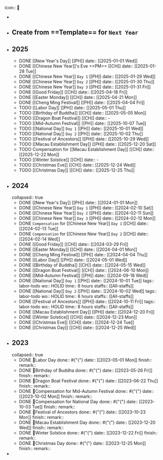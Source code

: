 icon:: 🔆

-
- ## Create from ==Template== for `Next Year`
- ## 2025
	- DONE [[New Year's Day]] [[PH]]
	  date:: [[2025-01-01 Wed]]
	- DONE [[Chinese New Year]]'s Eve ==PM== [[CH]] 
	  date:: [[2025-01-28 Tue]]
	- DONE [[Chinese New Year]] `Day 1` [[PH]] 
	  date:: [[2025-01-29 Wed]]
	- DONE [[Chinese New Year]] `Day 2` [[PH]] 
	  date:: [[2025-01-30 Thu]]
	- DONE [[Chinese New Year]] `Day 3` [[PH]] 
	  date:: [[2025-01-31 Fri]]
	- DONE [[Good Friday]] [[CH]]
	  date:: [[2025-04-18 Fri]]
	- DONE [[Easter Monday]] [[CH]]
	  date:: [[2025-04-21 Mon]]
	- DONE [[Cheng Ming Festival]] [[PH]]
	  date:: [[2025-04-04 Fri]]
	- TODO [[Labor Day]] [[PH]]
	  date:: [[2025-05-01 Thu]]
	- TODO [[Birthday of Buddha]] [[CH]]
	  date:: [[2025-05-05 Mon]]
	- TODO [[Dragon Boat Festival]] [[CH]]
	  date:: -
	- TODO [[Mid-Autumn Festival]] [[PH]]
	  date:: [[2025-10-07 Tue]]
	- TODO [[National Day]] `Day 1` [[PH]]
	  date:: [[2025-10-01 Wed]]
	- TODO [[National Day]] `Day 2` [[PH]]
	  date:: [[2025-10-02 Thu]]
	- TODO [[Festival of Ancestors]] [[PH]]
	  date:: [[2025-10-29 Wed]]
	- TODO [[Macau Establishment Day]] [[PH]]
	  date:: [[2025-12-20 Sat]]
	- TODO Compensation for [[Macau Establishment Day]] [[CH]]
	  date:: [[2025-12-22 Mon]]
	- TODO [[Winter Solstice]] [[CH]]
	  date:: -
	- TODO [[Christmas Eve]] [[CH]]
	  date:: [[2025-12-24 Wed]]
	- TODO [[Christmas Day]] [[CH]]
	  date:: [[2025-12-25 Thu]]
- ## 2024
  collapsed:: true
	- DONE [[New Year's Day]] [[PH]]
	  date:: [[2024-01-01 Mon]]
	- DONE [[Chinese New Year]] `Day 1` [[PH]] 
	  date:: [[2024-02-10 Sat]]
	- DONE [[Chinese New Year]] `Day 2` [[PH]] 
	  date:: [[2024-02-11 Sun]]
	- DONE [[Chinese New Year]] `Day 3` [[PH]] 
	  date:: [[2024-02-12 Mon]]
	- DONE `Compensation` for [[Chinese New Year]] `Day 1` [[CH]]
	  date:: [[2024-02-13 Tue]]
	- DONE `Compensation` for [[Chinese New Year]] `Day 2` [[CH]]
	  date:: [[2024-02-14 Wed]]
	- DONE [[Good Friday]] [[CH]]
	  date:: [[2024-03-29 Fri]]
	- DONE [[Easter Monday]] [[CH]]
	  date:: [[2024-04-01 Mon]]
	- DONE [[Cheng Ming Festival]] [[PH]]
	  date:: [[2024-04-04 Thu]]
	- DONE [[Labor Day]] [[PH]]
	  date:: [[2024-05-01 Wed]]
	- DONE [[Birthday of Buddha]] [[CH]]
	  date:: [[2024-05-15 Wed]]
	- DONE [[Dragon Boat Festival]] [[CH]]
	  date:: [[2024-06-10 Mon]]
	- DONE [[Mid-Autumn Festival]] [[PH]]
	  date:: [[2024-09-18 Wed]]
	- DONE [[National Day]] `Day 1` [[PH]]
	  date:: [[2024-10-01 Tue]]
	  tags:: labor-todo
	  wo:: HOLID
	  time:: 8 hours
	  staffs:: [[All-staffs]]
	- DONE [[National Day]] `Day 2` [[PH]]
	  date:: [[2024-10-02 Wed]]
	  tags:: labor-todo
	  wo:: HOLID
	  time:: 8 hours
	  staffs:: [[All-staffs]]
	- DONE [[Festival of Ancestors]] [[PH]]
	  date:: [[2024-10-11 Fri]]
	  tags:: labor-todo
	  wo:: HOLID
	  time:: 8 hours
	  staffs:: [[All-staffs]]
	- DONE [[Macau Establishment Day]] [[PH]]
	  date:: [[2024-12-20 Fri]]
	- DONE [[Winter Solstice]] [[CH]]
	  date:: [[2024-12-23 Mon]]
	- DONE [[Christmas Eve]] [[CH]]
	  date:: [[2024-12-24 Tue]]
	- DONE [[Christmas Day]] [[CH]]
	  date:: [[2024-12-25 Wed]]
- ## 2023
  collapsed:: true
	- DONE 🔆Labor Day
	  done:: #{"{"}
	  date:: [[2023-05-01 Mon]] 
	  finish::
	  remark::
	- DONE 🔆Birthday of Buddha
	  done:: #{"{"}
	  date:: [[2023-05-26 Fri]] 
	  finish::
	  remark::
	- DONE 🔆Dragon Boat Festival
	  done:: #{"{"}
	  date:: [[2023-06-22 Thu]] 
	  finish::
	  remark::
	- DONE 🔆Compensation for Mid-Autumn Festival
	  done:: #{"{"}
	  date:: [[2023-10-02 Mon]]
	  finish::
	  remark::
	- DONE 🔆Compensation for National Day
	  done:: #{"{"}
	  date:: [[2023-10-03 Tue]]
	  finish::
	  remark::
	- DONE 🔆Festival of Ancestors
	  done:: #{"{"}
	  date:: [[2023-10-23 Mon]]
	  finish::
	  remark::
	- DONE 🔆Macau Establishment Day
	  done:: #{"{"}
	  date:: [[2023-12-20 Wed]]
	  finish::
	  remark::
	- DONE 🔆Winter Solstice
	  done:: #{"{"}
	  date:: [[2023-12-22 Fri]]
	  finish::
	  remark::
	- DONE 🔆Christmas Day
	  done:: #{"{"}
	  date:: [[2023-12-25 Mon]]
	  finish::
	  remark::
-